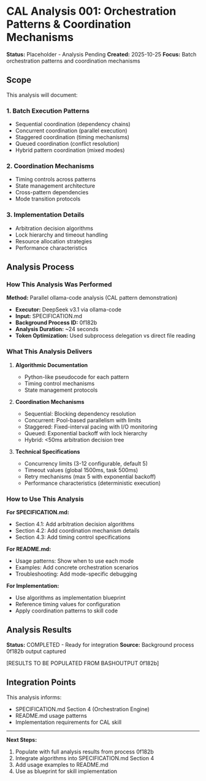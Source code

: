 # CAL Analysis 001: Orchestration Patterns & Coordination Mechanisms

**Status:** Placeholder - Analysis Pending
**Created:** 2025-10-25
**Focus:** Batch orchestration patterns and coordination mechanisms

## Scope

This analysis will document:

### 1. Batch Execution Patterns
- Sequential coordination (dependency chains)
- Concurrent coordination (parallel execution)
- Staggered coordination (timing mechanisms)
- Queued coordination (conflict resolution)
- Hybrid pattern coordination (mixed modes)

### 2. Coordination Mechanisms
- Timing controls across patterns
- State management architecture
- Cross-pattern dependencies
- Mode transition protocols

### 3. Implementation Details
- Arbitration decision algorithms
- Lock hierarchy and timeout handling
- Resource allocation strategies
- Performance characteristics

## Analysis Process

### How This Analysis Was Performed

**Method:** Parallel ollama-code analysis (CAL pattern demonstration)
- **Executor:** DeepSeek v3.1 via ollama-code
- **Input:** SPECIFICATION.md
- **Background Process ID:** 0f182b
- **Analysis Duration:** ~24 seconds
- **Token Optimization:** Used subprocess delegation vs direct file reading

### What This Analysis Delivers

1. **Algorithmic Documentation**
   - Python-like pseudocode for each pattern
   - Timing control mechanisms
   - State management protocols

2. **Coordination Mechanisms**
   - Sequential: Blocking dependency resolution
   - Concurrent: Pool-based parallelism with limits
   - Staggered: Fixed-interval pacing with I/O monitoring
   - Queued: Exponential backoff with lock hierarchy
   - Hybrid: <50ms arbitration decision tree

3. **Technical Specifications**
   - Concurrency limits (3-12 configurable, default 5)
   - Timeout values (global 1500ms, task 500ms)
   - Retry mechanisms (max 5 with exponential backoff)
   - Performance characteristics (deterministic execution)

### How to Use This Analysis

**For SPECIFICATION.md:**
- Section 4.1: Add arbitration decision algorithms
- Section 4.2: Add coordination mechanism details
- Section 4.3: Add timing control specifications

**For README.md:**
- Usage patterns: Show when to use each mode
- Examples: Add concrete orchestration scenarios
- Troubleshooting: Add mode-specific debugging

**For Implementation:**
- Use algorithms as implementation blueprint
- Reference timing values for configuration
- Apply coordination patterns to skill code

## Analysis Results

**Status:** COMPLETED - Ready for integration
**Source:** Background process 0f182b output captured

[RESULTS TO BE POPULATED FROM BASHOUTPUT 0f182b]

## Integration Points

This analysis informs:
- SPECIFICATION.md Section 4 (Orchestration Engine)
- README.md usage patterns
- Implementation requirements for CAL skill

---

**Next Steps:**
1. Populate with full analysis results from process 0f182b
2. Integrate algorithms into SPECIFICATION.md Section 4
3. Add usage examples to README.md
4. Use as blueprint for skill implementation

